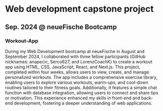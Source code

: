 # Web development capstone project
## Sep. 2024 @ neueFische Bootcamp

### Workout-App

During my Web Development bootcamp at neueFische in August and September 2024, I collaborated with three fellow participants (GitHub nicknames: anapecic, Serco627, and LorenzCoachK) to create a workout app using HTML, CSS, JavaScript, React, and Next.js. This project, completed within four weeks, allows users to view, create, and manage personalized workouts. The app includes a comprehensive exercise library, enabling users to explore various workouts, warm-ups, and cool-down routines tailored to their fitness goals. Additionally, it features a simple chat function with database integration, allowing users to connect and share tips or motivation. This experience enhanced my skills in front-end and back-end development, fostering a deeper understanding of web applications.
